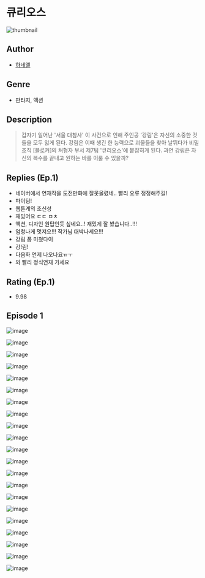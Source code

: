 # 큐리오스
![thumbnail](https://image-comic.pstatic.net/user_contents_data/challenge_comic/2023/05/23/366842/upload_3630858313789564472_480x623.jpeg)

## Author
- [하네엘](https://comic.naver.com/artistTitle?id=366842)

## Genre
- 판타지, 액션

## Description
> 갑자기 일어난 '서울 대참사' 이 사건으로 인해 주인공 '강림'은 자신의 소중한 것들을 모두 잃게 된다. 강림은 이때 생긴 한 능력으로 괴물들을 찾아 날뛰다가 비밀조직 [블로커]의 처형자 부서 제7팀 '큐리오스'에 붙잡히게 된다. 과연 강림은 자신의 복수를 끝내고 원하는 바를 이룰 수 있을까?

## Replies (Ep.1)
- 네이버에서 연재작을 도전만화에 잘못올렸네.. 빨리 오류 정정해주길!
- 파이팅!
- 웹툰계의 초신성
- 재밌어요 ㄷㄷ ㅁㅊ
- 액션, 디자인 원탑인듯 싶네요..! 재밌게 잘 봤습니다..!!!
- 엄청나게 멋져요!!! 작가님 대박나세요!!!
- 강림 폼 미쳤다이
- 강!림!
- 다음화 언제 나오나요ㅠㅜ
- 와 빨리 정식연재 가세요

## Rating (Ep.1)
- 9.98

## Episode 1
![image](https://image-comic.pstatic.net/user_contents_data/challenge_comic/2023/05/23/366842/upload_7147265802649219685.jpeg)

![image](https://image-comic.pstatic.net/user_contents_data/challenge_comic/2023/05/23/366842/upload_3544953465982957670.jpeg)

![image](https://image-comic.pstatic.net/user_contents_data/challenge_comic/2023/05/23/366842/upload_7090465032814027314.jpeg)

![image](https://image-comic.pstatic.net/user_contents_data/challenge_comic/2023/05/23/366842/upload_3558466270580978997.jpeg)

![image](https://image-comic.pstatic.net/user_contents_data/challenge_comic/2023/05/23/366842/upload_7147837376933750118.jpeg)

![image](https://image-comic.pstatic.net/user_contents_data/challenge_comic/2023/05/23/366842/upload_3977864171335792228.jpeg)

![image](https://image-comic.pstatic.net/user_contents_data/challenge_comic/2023/05/23/366842/upload_3689403816915054648.jpeg)

![image](https://image-comic.pstatic.net/user_contents_data/challenge_comic/2023/05/23/366842/upload_7233959910795522611.jpeg)

![image](https://image-comic.pstatic.net/user_contents_data/challenge_comic/2023/05/23/366842/upload_4051380816481695332.jpeg)

![image](https://image-comic.pstatic.net/user_contents_data/challenge_comic/2023/05/23/366842/upload_3474353626777990244.jpeg)

![image](https://image-comic.pstatic.net/user_contents_data/challenge_comic/2023/05/23/366842/upload_3474021759705506406.jpeg)

![image](https://image-comic.pstatic.net/user_contents_data/challenge_comic/2023/05/23/366842/upload_7377567099565193009.jpeg)

![image](https://image-comic.pstatic.net/user_contents_data/challenge_comic/2023/05/23/366842/upload_7017234087335245617.jpeg)

![image](https://image-comic.pstatic.net/user_contents_data/challenge_comic/2023/05/23/366842/upload_3546131927666025012.jpeg)

![image](https://image-comic.pstatic.net/user_contents_data/challenge_comic/2023/05/23/366842/upload_3689119034042038582.jpeg)

![image](https://image-comic.pstatic.net/user_contents_data/challenge_comic/2023/05/23/366842/upload_3690810284805940790.jpeg)

![image](https://image-comic.pstatic.net/user_contents_data/challenge_comic/2023/05/23/366842/upload_3544396010031034674.jpeg)

![image](https://image-comic.pstatic.net/user_contents_data/challenge_comic/2023/05/23/366842/upload_3558180393330227511.jpeg)

![image](https://image-comic.pstatic.net/user_contents_data/challenge_comic/2023/05/23/366842/upload_3617065816629326181.jpeg)

![image](https://image-comic.pstatic.net/user_contents_data/challenge_comic/2023/05/23/366842/upload_7075494970709337655.jpeg)

![image](https://image-comic.pstatic.net/user_contents_data/challenge_comic/2023/05/23/366842/upload_7075493879871726648.jpeg)
